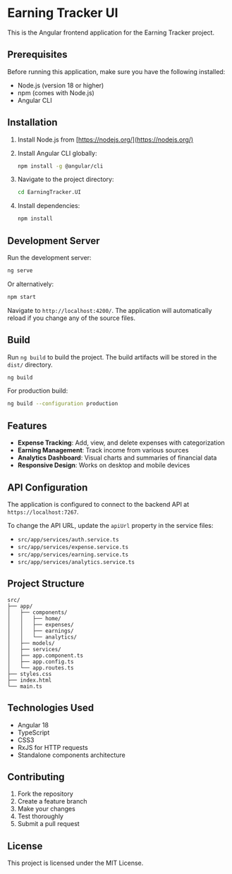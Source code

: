 # Earning Tracker UI

This is the Angular frontend application for the Earning Tracker project.

## Prerequisites

Before running this application, make sure you have the following installed:

- Node.js (version 18 or higher)
- npm (comes with Node.js)
- Angular CLI

## Installation

1. Install Node.js from [https://nodejs.org/](https://nodejs.org/)

2. Install Angular CLI globally:
   ```bash
   npm install -g @angular/cli
   ```

3. Navigate to the project directory:
   ```bash
   cd EarningTracker.UI
   ```

4. Install dependencies:
   ```bash
   npm install
   ```

## Development Server

Run the development server:

```bash
ng serve
```

Or alternatively:

```bash
npm start
```

Navigate to `http://localhost:4200/`. The application will automatically reload if you change any of the source files.

## Build

Run `ng build` to build the project. The build artifacts will be stored in the `dist/` directory.

```bash
ng build
```

For production build:

```bash
ng build --configuration production
```

## Features

- **Expense Tracking**: Add, view, and delete expenses with categorization
- **Earning Management**: Track income from various sources
- **Analytics Dashboard**: Visual charts and summaries of financial data
- **Responsive Design**: Works on desktop and mobile devices

## API Configuration

The application is configured to connect to the backend API at `https://localhost:7267`. 

To change the API URL, update the `apiUrl` property in the service files:
- `src/app/services/auth.service.ts`
- `src/app/services/expense.service.ts`
- `src/app/services/earning.service.ts`
- `src/app/services/analytics.service.ts`

## Project Structure

```
src/
├── app/
│   ├── components/
│   │   ├── home/
│   │   ├── expenses/
│   │   ├── earnings/
│   │   └── analytics/
│   ├── models/
│   ├── services/
│   ├── app.component.ts
│   ├── app.config.ts
│   └── app.routes.ts
├── styles.css
├── index.html
└── main.ts
```

## Technologies Used

- Angular 18
- TypeScript
- CSS3
- RxJS for HTTP requests
- Standalone components architecture

## Contributing

1. Fork the repository
2. Create a feature branch
3. Make your changes
4. Test thoroughly
5. Submit a pull request

## License

This project is licensed under the MIT License.
